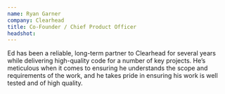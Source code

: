 ```yaml
---
name: Ryan Garner
company: Clearhead
title: Co-Founder / Chief Product Officer
headshot:
---
```


Ed has been a reliable, long-term partner to Clearhead for several years while delivering high-quality code for a number of key projects. He’s meticulous when it comes to ensuring he understands the scope and requirements of the work, and he takes pride in ensuring his work is well tested and of high quality.